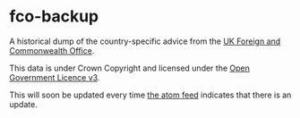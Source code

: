 # fco-backup

A historical dump of the country-specific advice from the [UK Foreign and Commonwealth Office](https://www.gov.uk/foreign-travel-advice).

This data is under Crown Copyright and licensed under the [Open Government Licence v3](https://www.nationalarchives.gov.uk/doc/open-government-licence/version/3/).

This will soon be updated every time [the atom feed](https://www.gov.uk/foreign-travel-advice.atom) indicates that there is an update.

